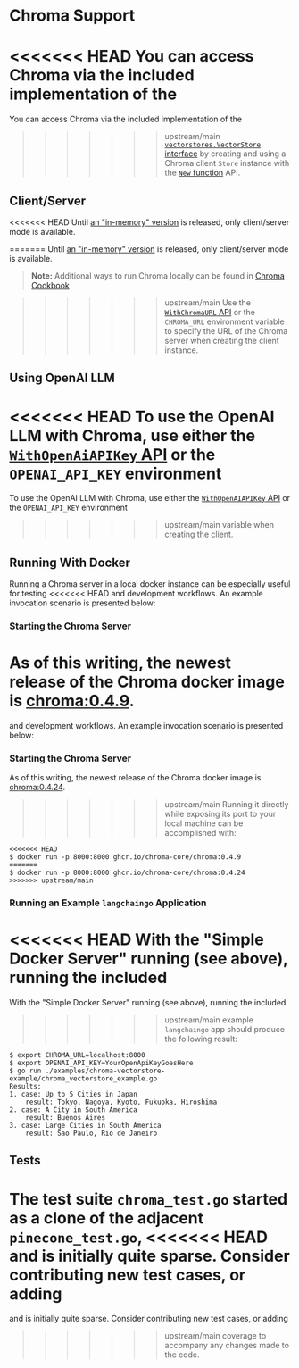 # Chroma Support

<<<<<<< HEAD
You can access Chroma via the included implementation of the 
=======
You can access Chroma via the included implementation of the
>>>>>>> upstream/main
[`vectorstores.VectorStore` interface](../vectorstores.go)
by creating and using a Chroma client `Store` instance with
the [`New` function](./chroma.go) API.

## Client/Server

<<<<<<< HEAD
Until 
[an "in-memory" version](https://docs.trychroma.com/usage-guide#running-chroma-in-clientserver-mode)
is released, only client/server mode is available.

=======
Until
[an "in-memory" version](https://docs.trychroma.com/usage-guide#running-chroma-in-clientserver-mode)
is released, only client/server mode is available.

> **Note:** Additional ways to run Chroma locally can be found
> in [Chroma Cookbook](https://cookbook.chromadb.dev/running/running-chroma/)

>>>>>>> upstream/main
Use the [`WithChromaURL` API](./options.go) or the `CHROMA_URL` environment
variable to specify the URL of the Chroma server when creating the client instance.

## Using OpenAI LLM

<<<<<<< HEAD
To use the OpenAI LLM with Chroma, use either the 
[`WithOpenAiAPIKey` API](./options.go) or the `OPENAI_API_KEY` environment
=======
To use the OpenAI LLM with Chroma, use either the
[`WithOpenAIAPIKey` API](./options.go) or the `OPENAI_API_KEY` environment
>>>>>>> upstream/main
variable when creating the client.

## Running With Docker

Running a Chroma server in a local docker instance can be especially useful for testing
<<<<<<< HEAD
and development workflows.  An example invocation scenario is presented below:

### Starting the Chroma Server

As of this writing, the newest release of the Chroma docker image is 
[chroma:0.4.9](https://github.com/chroma-core/chroma/pkgs/container/chroma/125222480?tag=0.4.9).
=======
and development workflows. An example invocation scenario is presented below:

### Starting the Chroma Server

As of this writing, the newest release of the Chroma docker image is
[chroma:0.4.24](https://github.com/chroma-core/chroma/pkgs/container/chroma/184319417?tag=0.4.24).
>>>>>>> upstream/main
Running it directly while exposing its port to your local machine can be
accomplished with:

```shell
<<<<<<< HEAD
$ docker run -p 8000:8000 ghcr.io/chroma-core/chroma:0.4.9
=======
$ docker run -p 8000:8000 ghcr.io/chroma-core/chroma:0.4.24
>>>>>>> upstream/main
```

### Running an Example `langchaingo` Application

<<<<<<< HEAD
With the "Simple Docker Server" running (see above), running the included 
=======
With the "Simple Docker Server" running (see above), running the included
>>>>>>> upstream/main
example `langchaingo` app should produce the following result:

```shell
$ export CHROMA_URL=localhost:8000
$ export OPENAI_API_KEY=YourOpenApiKeyGoesHere
$ go run ./examples/chroma-vectorstore-example/chroma_vectorstore_example.go
Results:
1. case: Up to 5 Cities in Japan
    result: Tokyo, Nagoya, Kyoto, Fukuoka, Hiroshima
2. case: A City in South America
    result: Buenos Aires
3. case: Large Cities in South America
    result: Sao Paulo, Rio de Janeiro
```

## Tests

The test suite `chroma_test.go` started as a clone of the adjacent `pinecone_test.go`,
<<<<<<< HEAD
and is initially quite sparse.  Consider contributing new test cases, or adding
=======
and is initially quite sparse. Consider contributing new test cases, or adding
>>>>>>> upstream/main
coverage to accompany any changes made to the code.
